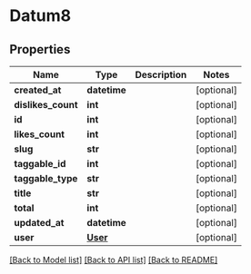 # Datum8

## Properties
Name | Type | Description | Notes
------------ | ------------- | ------------- | -------------
**created_at** | **datetime** |  | [optional] 
**dislikes_count** | **int** |  | [optional] 
**id** | **int** |  | [optional] 
**likes_count** | **int** |  | [optional] 
**slug** | **str** |  | [optional] 
**taggable_id** | **int** |  | [optional] 
**taggable_type** | **str** |  | [optional] 
**title** | **str** |  | [optional] 
**total** | **int** |  | [optional] 
**updated_at** | **datetime** |  | [optional] 
**user** | [**User**](User.md) |  | [optional] 

[[Back to Model list]](../README.md#documentation-for-models) [[Back to API list]](../README.md#documentation-for-api-endpoints) [[Back to README]](../README.md)

